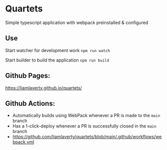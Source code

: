 # Quartets

Simple typescript application with webpack preinstalled & configured





## Use

Start watcher for development work
`npm run watch`

Start builder to build the application
`npm run build`


## Github Pages: 
https://liamlaverty.github.io/quartets/

## Github Actions: 

- Automatically builds using WebPack whenever a PR is made to the `main` branch
- Has a 1-click-deploy whenever a PR is successfully closed in the `main` branch
- https://github.com/liamlaverty/quartets/blob/main/.github/workflows/webpack.yml
